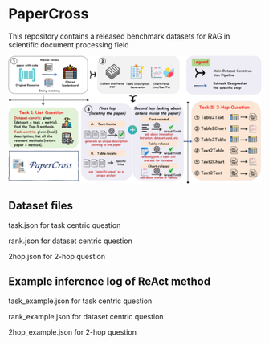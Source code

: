 # PaperCross

This repository contains a released benchmark datasets for RAG in scientific document processing field

![](main.png)

## Dataset files

task.json for task centric question

rank.json for dataset centric question

2hop.json for 2-hop question

## Example inference log of ReAct method

task_example.json for task centric question

rank_example.json for dataset centric question

2hop_example.json for 2-hop question
